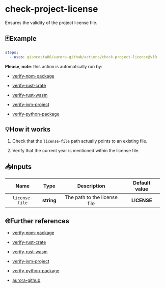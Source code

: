 # check-project-license

Ensures the validity of the project license file.

## 🃏Example

```yaml
steps:
  - uses: giancosta86/aurora-github/actions/check-project-license@v10
```

**Please, note**: this action is automatically run by:

- [verify-npm-package](../verify-npm-package/README.md)

- [verify-rust-crate](../verify-rust-crate/README.md)

- [verify-rust-wasm](../verify-rust-wasm/README.md)

- [verify-jvm-project](../verify-jvm-project/README.md)

- [verify-python-package](../verify-python-package/README.md)

## 💡How it works

1. Check that the `license-file` path actually points to an existing file.

1. Verify that the current year is mentioned within the license file.

## 📥Inputs

|      Name      |    Type    |         Description          | Default value |
| :------------: | :--------: | :--------------------------: | :-----------: |
| `license-file` | **string** | The path to the license file |  **LICENSE**  |

## 🌐Further references

- [verify-npm-package](../verify-npm-package/README.md)

- [verify-rust-crate](../verify-rust-crate/README.md)

- [verify-rust-wasm](../verify-rust-wasm/README.md)

- [verify-jvm-project](../verify-jvm-project/README.md)

- [verify-python-package](../verify-python-package/README.md)

- [aurora-github](../../README.md)
